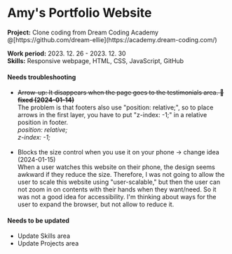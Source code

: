 # Amy's Portfolio Website
 
 <p>
  <strong>Project:</strong> Clone coding from Dream Coding Academy<br>
  @[https://github.com/dream-ellie](https://academy.dream-coding.com/)
 </p>
  
 <p>
  <strong>Work period:</strong> 2023. 12. 26 - 2023. 12. 30<br>
  <strong>Skills:</strong> Responsive webpage, HTML, CSS, JavaScript, GitHub
 </p>

 <p>
  <h4>Needs troubleshooting</h3>
  <ul>
   <li style="text-decoration:line-through;">Arrow-up: It disappears when the page goes to the testimonials area. <b>🏁fixed (2024-01-14)</b></li>
   The problem is that footers also use "position: relative;", so to place arrows in the first layer, you have to put "z-index: -1;" in a relative position in footer.<br>
   <i>
    position: relative;<br>
    z-index: -1;<br><br>
   </i>
   <li>Blocks the size control when you use it on your phone -> change idea (2024-01-15)</li> 
   When a user watches this website on their phone, the design seems awkward if they reduce the size. 
   Therefore, I was not going to allow the user to scale this website using "user-scalable," but then the user can not zoom in on contents with their hands when they want/need. 
   So it was not a good idea for accessibility. 
   I'm thinking about ways for the user to expand the browser, but not allow to reduce it. 
  </ul>
  <h4>Needs to be updated</h3>
  <ul>
   <li>Update Skills area</li>
   <li>Update Projects area</li>
  </ul>
 </p>
